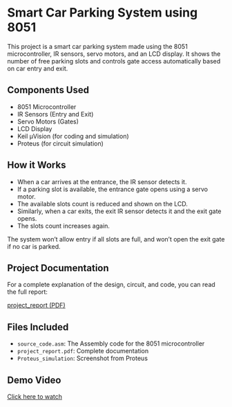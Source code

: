 # Smart Car Parking System using 8051

This project is a smart car parking system made using the 8051 microcontroller, IR sensors, servo motors, and an LCD display. It shows the number of free parking slots and controls gate access automatically based on car entry and exit.

## Components Used
- 8051 Microcontroller
- IR Sensors (Entry and Exit)
- Servo Motors (Gates)
- LCD Display
- Keil µVision (for coding and simulation)
- Proteus (for circuit simulation)

## How it Works
- When a car arrives at the entrance, the IR sensor detects it.
- If a parking slot is available, the entrance gate opens using a servo motor.
- The available slots count is reduced and shown on the LCD.
- Similarly, when a car exits, the exit IR sensor detects it and the exit gate opens.
- The slots count increases again.

The system won’t allow entry if all slots are full, and won’t open the exit gate if no car is parked.

## Project Documentation

For a complete explanation of the design, circuit, and code, you can read the full report:

[project_report (PDF)](project_report.pdf)


## Files Included
- `source_code.asm`: The Assembly code for the 8051 microcontroller
- `project_report.pdf`: Complete documentation
- `Proteus_simulation`: Screenshot from Proteus

## Demo Video
[Click here to watch](https://drive.google.com/file/d/1Ye1F6rvkmcXyYnLElvZshQH8VeqsdL7P/view)


